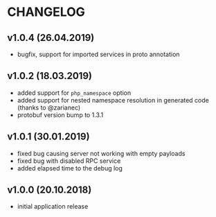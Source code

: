 CHANGELOG
=========

v1.0.4 (26.04.2019)
-------------------
- bugfix, support for imported services in proto annotation

v1.0.2 (18.03.2019)
-------------------
- added support for `php_namespace` option
- added support for nested namespace resolution in generated code
  (thanks to @zarianec)
- protobuf version bump to 1.3.1

v1.0.1 (30.01.2019)
-------------------
- fixed bug causing server not working with empty payloads
- fixed bug with disabled RPC service
- added elapsed time to the debug log

v1.0.0 (20.10.2018)
-------------------
- initial application release
